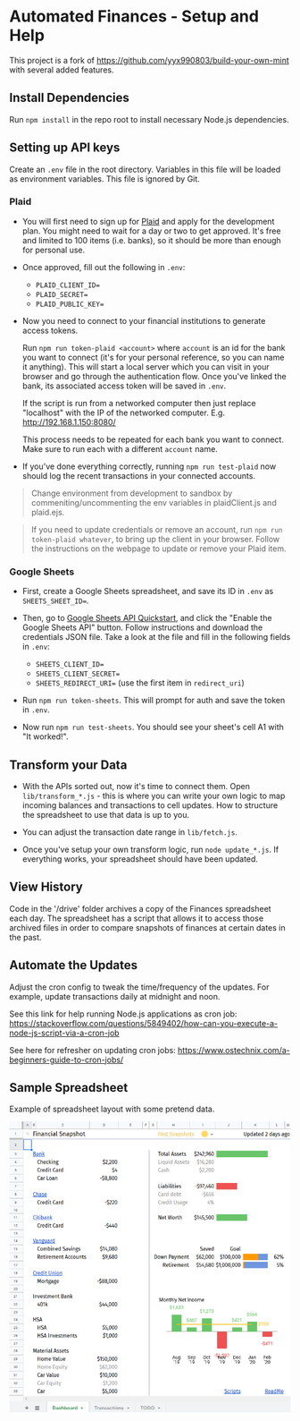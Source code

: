 # Automated Finances - Setup and Help

This project is a fork of https://github.com/yyx990803/build-your-own-mint with several added features.

## Install Dependencies

Run `npm install` in the repo root to install necessary Node.js dependencies.

## Setting up API keys

Create an `.env` file in the root directory. Variables in this file will be loaded as environment variables. This file is ignored by Git.

### Plaid

- You will first need to sign up for [Plaid](https://plaid.com/) and apply for the development plan. You might need to wait for a day or two to get approved. It's free and limited to 100 items (i.e. banks), so it should be more than enough for personal use.

- Once approved, fill out the following in `.env`:

  - `PLAID_CLIENT_ID=`
  - `PLAID_SECRET=`
  - `PLAID_PUBLIC_KEY=`

- Now you need to connect to your financial institutions to generate access tokens.

  Run `npm run token-plaid <account>` where `account` is an id for the bank you want to connect (it's for your personal reference, so you can name it anything). This will start a local server which you can visit in your browser and go through the authentication flow. Once you've linked the bank, its associated access token will be saved in `.env`.

  If the script is run from a networked computer then just replace "localhost" with the IP of the networked computer. E.g. http://192.168.1.150:8080/

  This process needs to be repeated for each bank you want to connect. Make sure to run each with a different `account` name.

- If you've done everything correctly, running `npm run test-plaid` now should log the recent transactions in your connected accounts.

> Change environment from development to sandbox by commeniting/uncommenting the env variables in plaidClient.js and plaid.ejs. 

> If you need to update credentials or remove an account, run `npm run token-plaid whatever`, to bring up the client in your browser. Follow the instructions on the webpage to update or remove your Plaid item.

### Google Sheets

- First, create a Google Sheets spreadsheet, and save its ID in `.env` as `SHEETS_SHEET_ID=`.

- Then, go to [Google Sheets API Quickstart](https://developers.google.com/sheets/api/quickstart/nodejs), and click the "Enable the Google Sheets API" button. Follow instructions and download the credentials JSON file. Take a look at the file and fill in the following fields in `.env`:

  - `SHEETS_CLIENT_ID=`
  - `SHEETS_CLIENT_SECRET=`
  - `SHEETS_REDIRECT_URI=` (use the first item in `redirect_uri`)

- Run `npm run token-sheets`. This will prompt for auth and save the token in `.env`.

- Now run `npm run test-sheets`. You should see your sheet's cell A1 with "It worked!".

## Transform your Data

- With the APIs sorted out, now it's time to connect them. Open `lib/transform_*.js` - this is where you can write your own logic to map incoming balances and transactions to cell updates. How to structure the spreadsheet to use that data is up to you.

- You can adjust the transaction date range in `lib/fetch.js`.

- Once you've setup your own transform logic, run `node update_*.js`. If everything works, your spreadsheet should have been updated.

## View History

Code in the '/drive' folder archives a copy of the Finances spreadsheet each day. The spreadsheet has a script that allows it to access those archived files in order to compare snapshots of finances at certain dates in the past.

## Automate the Updates

Adjust the cron config to tweak the time/frequency of the updates. For example, update transactions daily at midnight and noon.

See this link for help running Node.js applications as cron job:
https://stackoverflow.com/questions/5849402/how-can-you-execute-a-node-js-script-via-a-cron-job

See here for refresher on updating cron jobs:
https://www.ostechnix.com/a-beginners-guide-to-cron-jobs/


## Sample Spreadsheet

Example of spreadsheet layout with some pretend data.

![Screenshot of sample spreadsheet](\show_and_tell.png)